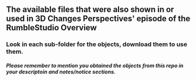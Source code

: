 ## The available files that were also shown in or used in 3D Changes Perspectives' episode of the RumbleStudio Overview

### Look in each sub-folder for the objects, download them to use them.

##### Please remember to mention you obtained the objects from this repo in your descriptoin and notes/notice sections.

